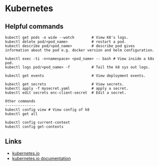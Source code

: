 # Kubernetes

## Helpful commands 
```
kubectl get pods -o wide --watch        # View K8's logs.  
kubectl delete pod/<pod_name>           # restart a pod.
kubectl describe pod/<pod_name>         # describe pod gives information about the pod e.g. docker version and helm configuration.

kubectl exec -ti -n<namespace> <pod_name> -- bash # View inside a k8s pod. 
kubectl logs pod/<pod_name> -f          # Tail the k8 sys out logs. 

kubectl get events                      # View deployment events.

kubectl get secrets                     # View secrets. 
kubectl apply -f mysecret.yaml          # apply a secret. 
kubectl edit secrets enc-client-secret  # Edit a secret. 

Other commands
--------------
kubectl config view # View config of k8
kubectl get all 

kubectl config current-context
kubectl config get-contexts

```
## Links
 - [kubernetes.io](https://kubernetes.io)
 - [kubernetes.io documentation](https://kubernetes.io/docs/home/)
